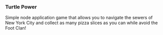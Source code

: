 ### Turtle Power

Simple node application game that allows you to navigate the sewers of New York City and collect as many pizza slices as you can while avoid the Foot Clan!

